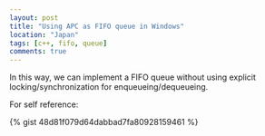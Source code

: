 ```yaml
---
layout: post
title: "Using APC as FIFO queue in Windows"
location: "Japan"
tags: [c++, fifo, queue]
comments: true
---
```


In this way, we can implement a FIFO queue without using explicit locking/synchronization for enqueueing/dequeueing.

For self reference:

{% gist 48d81f079d64dabbad7fa80928159461 %}
